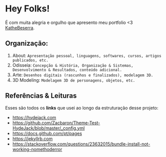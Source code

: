 # Hey Folks!

É com muita alegria e orgulho que apresento meu portfolio <3 [KatheBeserra](https://katheisabelle.github.io/).

## Organização:
1. About: `Apresentação pessoal, linguagens, softwares, cursos, artigos publicados, etc.`
2. Odisseia: `Concepção & História, Organização & Sistemas, Desenvolvimento & Resultados, conteúdo adicional.`
3. Arte: `Desenhos digitais (rascunhos e finalizados), modelagem 3D.`
4. 3D Modeling:  `Modelagem 3D de personagens, objetos, etc.`


## Referências & Leituras
Esses são todos os **links** que usei ao longo da estruturação desse projeto:
* https://hydejack.com
* https://github.com/Zacbaron/Theme-Test-HydeJack/blob/master/_config.yml
* https://docs.github.com/pt/pages
* https://jekyllrb.com
* https://stackoverflow.com/questions/23632015/bundle-install-not-working-nomethoderror
